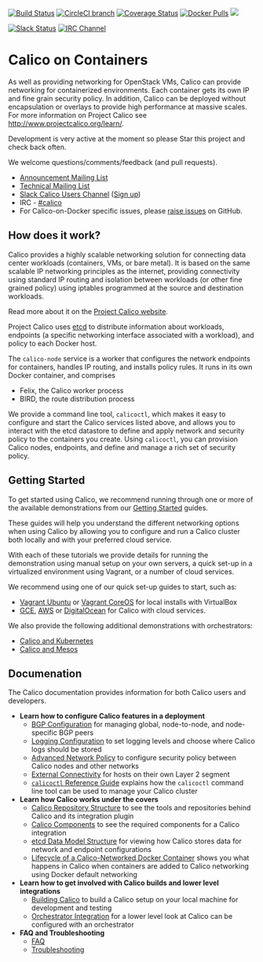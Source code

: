 <!--- master only -->
[![Build Status](https://semaphoreci.com/api/v1/projects/9d7d365d-19cb-4699-8c84-b76da25ae271/473490/shields_badge.svg)](https://semaphoreci.com/calico/calico-docker--5)
[![CircleCI branch](https://img.shields.io/circleci/project/projectcalico/calico-docker/master.svg?label=calicoctl)](https://circleci.com/gh/projectcalico/calico-docker/tree/master)
[![Coverage Status](https://coveralls.io/repos/projectcalico/calico-docker/badge.svg?branch=master&service=github)](https://coveralls.io/github/projectcalico/calico-docker?branch=master)
[![Docker Pulls](https://img.shields.io/docker/pulls/calico/node.svg)](https://hub.docker.com/r/calico/node/)
[![](https://badge.imagelayers.io/calico/node:latest.svg)](https://imagelayers.io/?images=calico/node:latest)

[![Slack Status](https://calicousers-slackin.herokuapp.com/badge.svg)](https://calicousers-slackin.herokuapp.com)
[![IRC Channel](https://img.shields.io/badge/irc-%23calico-blue.svg)](https://kiwiirc.com/client/irc.freenode.net/#calico)
<!--- end of master only -->

# Calico on Containers
As well as providing networking for OpenStack VMs, Calico can provide 
networking for containerized environments. Each container gets its 
own IP and fine grain security policy. In addition, Calico can be deployed 
without encapsulation or overlays to provide high performance at massive 
scales.  For more information on Project Calico see 
http://www.projectcalico.org/learn/.

Development is very active at the moment so please Star this project and check 
back often.

We welcome questions/comments/feedback (and pull requests).

* [Announcement Mailing List](http://lists.projectcalico.org/mailman/listinfo/calico-announce_lists.projectcalico.org)
* [Technical Mailing List](http://lists.projectcalico.org/mailman/listinfo/calico-tech_lists.projectcalico.org)
* [Slack Calico Users Channel](https://calicousers.slack.com) ([Sign up](https://calicousers-slackin.herokuapp.com))
* IRC - [#calico](https://kiwiirc.com/client/irc.freenode.net/#calico)
* For Calico-on-Docker specific issues, please [raise issues][raise-issues] on 
GitHub.

## How does it work?

Calico provides a highly scalable networking solution for connecting data 
center workloads (containers, VMs, or bare metal).  It is based on the same 
scalable IP networking principles as the internet, providing connectivity using
standard IP routing and isolation between workloads (or other fine grained
policy) using iptables programmed at the source and destination workloads.

Read more about it on the [Project Calico website][project-calico].

Project Calico uses [etcd][etcd] to distribute information about workloads, 
endpoints (a specific networking interface associated with a workload),
and policy to each Docker host.

The `calico-node` service is a worker that configures the network endpoints 
for containers, handles IP routing, and installs policy rules.  It runs in its 
own Docker container, and comprises
- Felix, the Calico worker process
- BIRD, the route distribution process

We provide a command line tool, `calicoctl`, which makes it easy to configure 
and start the Calico services listed above, and allows you to interact with 
the etcd datastore to define and apply network and security policy to the 
containers you create. Using `calicoctl`, you can provision Calico nodes, 
endpoints, and define and manage a rich set of security policy. 

## Getting Started

To get started using Calico, we recommend running through one or more of the 
available demonstrations from our [Getting Started](getting-started/README.md) 
guides.

These guides will help you understand the different networking options when 
using Calico by allowing you to configure and run a Calico cluster both locally 
and with your preferred cloud service.

With each of these tutorials we provide details for running the demonstration 
using manual setup on your own servers, a quick set-up in a virtualized
environment using Vagrant, or a number of cloud services.

We recommend using one of our quick set-up guides to start, such as:

  - [Vagrant Ubuntu](docs/getting-started/VagrantUbuntu.md) or 
    [Vagrant CoreOS](docs/getting-started/VagrantCoreos.md) for local installs 
    with VirtualBox
  - [GCE](docs/getting-started/GCE.md), [AWS](docs/getting-started/AWS.md) or 
    [DigitalOcean](docs/getting-started/DigitcalOcean.md) for Calico with cloud 
    services.

We also provide the following additional demonstrations with orchestrators: 
- [Calico and Kubernetes](docs/kubernetes/README.md)
- [Calico and Mesos](docs/mesos/README.md)

## Documenation
The Calico documentation provides information for both Calico users and 
developers.

  - **Learn how to configure Calico features in a deployment**
    - [BGP Configuration](docs/bgp.md) for managing global, node-to-node, and 
      node-specific BGP peers
    - [Logging Configuration](docs/logging.md) to set logging levels and choose 
      where Calico logs should be stored
    - [Advanced Network Policy](docs/AdvancedNetworkPolicy.md) to configure 
      security policy between Calico nodes and other networks
    - [External Connectivity](docs/ExternalConnectivity) for hosts on their own 
      Layer 2 segment
    - [`calicoctl` Reference Guide](docs/calicoctl.md) explains how the 
      `calicoctl` command line tool can be used to manage your Calico cluster
  - **Learn how Calico works under the covers**
    - [Calico Repository Structure](docs/RepoStructure.md) to see the tools 
      and repositories behind Calico and its integration plugin
    - [Calico Components](docs/Components.md) to see the required components 
      for a Calico integration 
    - [etcd Data Model Structure](docs/etcdStructure) for viewing how Calico 
      stores data for network and endpoint configurations
    - [Lifecycle of a Calico-Networked Docker Container](docs/DockerContainerLifecycle.md) 
      shows you what happens in Calico when containers are added to Calico 
      networking using Docker default networking
  - **Learn how to get involved with Calico builds and lower level integrations**
    - [Building Calico](docs/Building.md) to build a Calico setup on your local 
      machine for development and testing 
    - [Orchestrator Integration](docs/Orchestrators.md) for a lower level look 
      at Calico can be configured with an orchestrator
  - **FAQ and Troubleshooting**
    - [FAQ](docs/FAQ.md)
    - [Troubleshooting](docs/Troubleshooting.md)

[libnetwork]: https://github.com/docker/libnetwork
[raise-issues]: https://github.com/projectcalico/calico-docker/issues/new
[project-calico]: http://www.projectcalico.org
[etcd]: https://github.com/coreos/etcd
